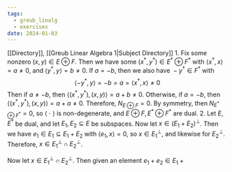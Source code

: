 ```yaml
---
tags:
  - greub_linalg
  - exercises
date: 2024-01-03
---
```

[[Directory]], [[Greub Linear Algebra 1|Subject Directory]]
1. 
Fix some nonzero ${} (x,\, y) \in  E \oplus F {}$. Then we have some ${} (x^{*},\, y^{*}) \in E^{*} \oplus F^{*} {}$ with ${} \langle x^{*},\, x \rangle =a\neq 0 {}$, and ${} \langle y^{*},\, y \rangle=b\neq 0  {}$. If ${} a=-b {}$, then we also have ${} -y^{*} \in F^{*} {}$ with 
$$
\langle -y^{*},\, y \rangle=-b=a=\langle x^{*},\, x \rangle \neq 0  
$$
Then if ${} a\neq-b {}$, then ${} \langle (x^{*},\, y^{*}),\, (x,\, y) \rangle =a+b\neq 0 {}$. Otherwise, if ${} a=-b {}$, then ${} \langle (x^{*},\, y^{*}),\, (x,\, y) \rangle =a+a\neq 0 {}$. Therefore, ${} N_{E\oplus F}=0 {}$. By symmetry, then ${} N_{E^{*} \oplus F^{*}}=0 {}$, so ${} \langle\  \cdot \  \rangle  {}$ is non-degenerate, and ${} E \oplus F ,\, E^{*} \oplus F^{*} {}$ are dual.
2. 
Let $E,\, E^{*} {}$ be dual, and let ${} E_{1},\, E_{2} \subseteq E {}$ be subspaces. Now let ${} x \in (E_{1}+E_{2})^{\perp} {}$. Then we have ${} e_{1} \in E_{1} \subseteq E_{1} + E_{2} {}$ with ${} \langle e_{1},\, x \rangle =0 {}$, so ${} x \in E_{1}^{\perp} {}$, and likewise for ${} E_{2}^{\perp} {}$. Therefore, ${} x \in E_{1}^{\perp} \cap E_{2}^{\perp} {}$.

Now let ${} x \in E_{1}^{\perp} \cap E_{2}^{\perp} {}$. Then given an element ${} e_{1}+e_{2} \in E_{1}+ {}$
